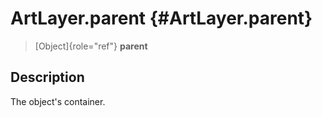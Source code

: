 ArtLayer.parent {#ArtLayer.parent}
===============

> [Object]{role="ref"} **parent**

Description
-----------

The object\'s container.

